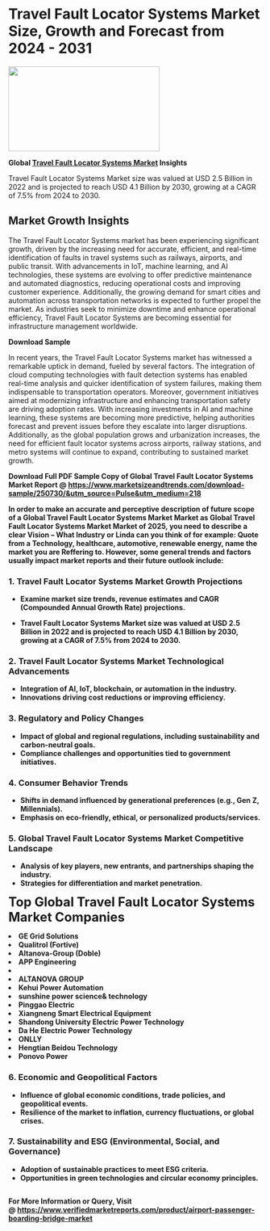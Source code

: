 <H1>Travel Fault Locator Systems Market Size, Growth and Forecast from 2024 - 2031</H1><img class="aligncenter size-medium wp-image-584254" src="https://thirdeyenews.in/wp-content/uploads/2024/09/Global-Market-Research-300x168.jpeg" alt="" width="300" height="168" /><p><strong>Global&nbsp;<a href="https://www.marketsizeandtrends.com/download-sample/250730/&amp;utm_source=Pulse&amp;utm_medium=218">Travel Fault Locator Systems Market</a> Insights</strong></p><p>Travel Fault Locator Systems Market size was valued at USD 2.5 Billion in 2022 and is projected to reach USD 4.1 Billion by 2030, growing at a CAGR of 7.5% from 2024 to 2030.</p><p><h2>Market Growth Insights</h2> <p>The Travel Fault Locator Systems market has been experiencing significant growth, driven by the increasing need for accurate, efficient, and real-time identification of faults in travel systems such as railways, airports, and public transit. With advancements in IoT, machine learning, and AI technologies, these systems are evolving to offer predictive maintenance and automated diagnostics, reducing operational costs and improving customer experience. Additionally, the growing demand for smart cities and automation across transportation networks is expected to further propel the market. As industries seek to minimize downtime and enhance operational efficiency, Travel Fault Locator Systems are becoming essential for infrastructure management worldwide.</p> <p><strong>Download Sample</strong></p> <p>In recent years, the Travel Fault Locator Systems market has witnessed a remarkable uptick in demand, fueled by several factors. The integration of cloud computing technologies with fault detection systems has enabled real-time analysis and quicker identification of system failures, making them indispensable to transportation operators. Moreover, government initiatives aimed at modernizing infrastructure and enhancing transportation safety are driving adoption rates. With increasing investments in AI and machine learning, these systems are becoming more predictive, helping authorities forecast and prevent issues before they escalate into larger disruptions. Additionally, as the global population grows and urbanization increases, the need for efficient fault locator systems across airports, railway stations, and metro systems will continue to expand, contributing to sustained market growth.</p> <p><strong></p><p><span class=""><strong>Download Full PDF Sample Copy of Global Travel Fault Locator Systems Market Report</strong> @ <a href="https://www.marketsizeandtrends.com/download-sample/250730/&amp;utm_source=Pulse&amp;utm_medium=218" target="_blank">https://www.marketsizeandtrends.com/download-sample/250730/&amp;utm_source=Pulse&amp;utm_medium=218</a></span></p><p>In order to make an accurate and perceptive description of future scope of a Global&nbsp;Travel Fault Locator Systems Market Market as Global&nbsp;Travel Fault Locator Systems Market Market of 2025, you need to describe a clear Vision &ndash; What Industry or Linda can you think of for example: Quote from a Technology, healthcare, automotive, renewable energy, name the market you are Reffering to. However, some general trends and factors usually impact market reports and their future outlook include:</p><h3>1.&nbsp;<strong>Travel Fault Locator Systems Market Growth Projections</strong></h3><ul><li>Examine market size trends, revenue estimates and CAGR (Compounded Annual Growth Rate) projections.</li><li><p>Travel Fault Locator Systems Market size was valued at USD 2.5 Billion in 2022 and is projected to reach USD 4.1 Billion by 2030, growing at a CAGR of 7.5% from 2024 to 2030.</p></li></ul><h3>2.&nbsp;<strong>Travel Fault Locator Systems Market Technological Advancements</strong></h3><ul><li>Integration of AI, IoT, blockchain, or automation in the industry.</li><li>Innovations driving cost reductions or improving efficiency.</li></ul><h3>3.&nbsp;<strong>Regulatory and Policy Changes</strong></h3><ul><li>Impact of global and regional regulations, including sustainability and carbon-neutral goals.</li><li>Compliance challenges and opportunities tied to government initiatives.</li></ul><h3>4.&nbsp;<strong>Consumer Behavior Trends</strong></h3><ul><li>Shifts in demand influenced by generational preferences (e.g., Gen Z, Millennials).</li><li>Emphasis on eco-friendly, ethical, or personalized products/services.</li></ul><h3>5.&nbsp;<strong>Global Travel Fault Locator Systems Market Competitive Landscape</strong></h3><ul><li>Analysis of key players, new entrants, and partnerships shaping the industry.</li><li>Strategies for differentiation and market penetration.</li></ul><p data-pm-slice="1 1 []"><span style="color: inherit; font-family: inherit; font-size: 25px;">Top Global Travel Fault Locator Systems Market Companies</span></p><div class="" data-test-id=""><p><li>GE Grid Solutions</li><li> Qualitrol (Fortive)</li><li> Altanova-Group (Doble)</li><li> APP Engineering</li><li></li><li> ALTANOVA GROUP</li><li> Kehui Power Automation</li><li> sunshine power science& technology</li><li> Pinggao Electric</li><li> Xiangneng Smart Electrical Equipment</li><li> Shandong University Electric Power Technology</li><li> Da He Electric Power Technology</li><li> ONLLY</li><li> Hengtian Beidou Technology</li><li> Ponovo Power</li></p></div><h3>6.&nbsp;<strong>Economic and Geopolitical Factors</strong></h3><ul><li>Influence of global economic conditions, trade policies, and geopolitical events.</li><li>Resilience of the market to inflation, currency fluctuations, or global crises.</li></ul><h3>7.&nbsp;<strong>Sustainability and ESG (Environmental, Social, and Governance)</strong></h3><ul><li>Adoption of sustainable practices to meet ESG criteria.</li><li>Opportunities in green technologies and circular economy principles.</li></ul><h2><strong style="font-size: 14px;">For More Information or Query, Visit @&nbsp;</strong><a style="background-color: #ffffff; font-size: 14px;" href="https://www.marketsizeandtrends.com/report/travel-fault-locator-systems-market/" target="_blank">https://www.verifiedmarketreports.com/product/airport-passenger-boarding-bridge-market</a></h2>
